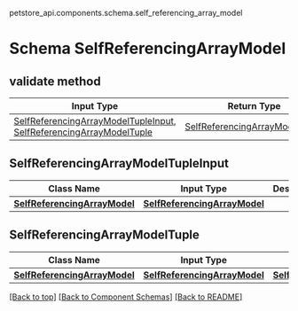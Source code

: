 petstore_api.components.schema.self_referencing_array_model
# Schema SelfReferencingArrayModel

## validate method
Input Type | Return Type | Notes
------------ | ------------- | -------------
[SelfReferencingArrayModelTupleInput](#selfreferencingarraymodeltupleinput), [SelfReferencingArrayModelTuple](#selfreferencingarraymodeltuple) | [SelfReferencingArrayModelTuple](#selfreferencingarraymodeltuple) |

## SelfReferencingArrayModelTupleInput
Class Name | Input Type | Description | Notes
------------- | ------------- | ------------- | -------------
[**SelfReferencingArrayModel**](#top) | [**SelfReferencingArrayModel**](#top) |  |

## SelfReferencingArrayModelTuple
Class Name | Input Type | Accessed Type | Description | Notes
------------- | ------------- | ------------- | ------------- | -------------
[**SelfReferencingArrayModel**](#top) | [**SelfReferencingArrayModel**](#top) | [**SelfReferencingArrayModel**](#top) |  |

[[Back to top]](#top) [[Back to Component Schemas]](../../../README.md#Component-Schemas) [[Back to README]](../../../README.md)
